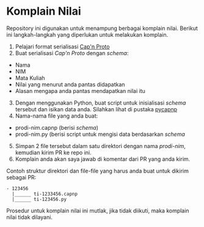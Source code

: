# Komplain Nilai

Repository ini digunakan untuk menampung berbagai komplain nilai. Berikut ini langkah-langkah yang diperlukan untuk melakukan komplain. 
1. Pelajari format serialisasi [Cap'n Proto](https://capnproto.org/)
2. Buat serialisasi *Cap'n Proto* dengan _schema_:
  * Nama
  * NIM
  * Mata Kuliah
  * Nilai yang menurut anda pantas didapatkan
  * Alasan mengapa anda pantas mendapatkan nilai itu
3. Dengan menggunakan Python, buat script untuk inisialisasi _schema_ tersebut dan isikan data anda. Silahkan lihat di pustaka [pycapnp](http://capnproto.github.io/pycapnp/)
4. Nama-nama file yang anda buat:
  * prodi-nim.capnp (berisi _schema_)
  * prodi-nim.py (berisi script untuk mengisi data berdasarkan _schema_
5. Simpan 2 file tersebut dalam satu direktori dengan nama *prodi-nim*, kemudian kirim PR ke repo ini. 
6. Komplain anda akan saya jawab di komentar dari PR yang anda kirim.

Contoh struktur direktori dan file-file yang harus anda buat untuk dikirim sebagai PR:

~~~~
- 123456
  |______ ti-1233456.capnp
  |______ ti-123456.py
~~~~

Prosedur untuk komplain nilai ini mutlak, jika tidak diikuti, maka komplain nilai tidak dilayani.

